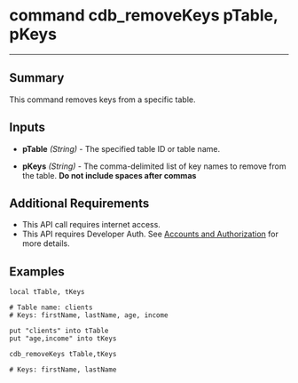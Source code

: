 # command cdb_removeKeys pTable, pKeys
---
## Summary
This command removes keys from a specific table.

## Inputs
* **pTable** *(String)* - The specified table ID or table name.

* **pKeys** *(String)* - The comma-delimited list of key names to remove from the table. **Do not include spaces after commas**

## Additional Requirements
* This API call requires internet access.
* This API requires Developer Auth. See [Accounts and Authorization](AddingUsers.md) for more details.

## Examples
```livecodeserver
local tTable, tKeys

# Table name: clients
# Keys: firstName, lastName, age, income

put "clients" into tTable
put "age,income" into tKeys

cdb_removeKeys tTable,tKeys

# Keys: firstName, lastName
```